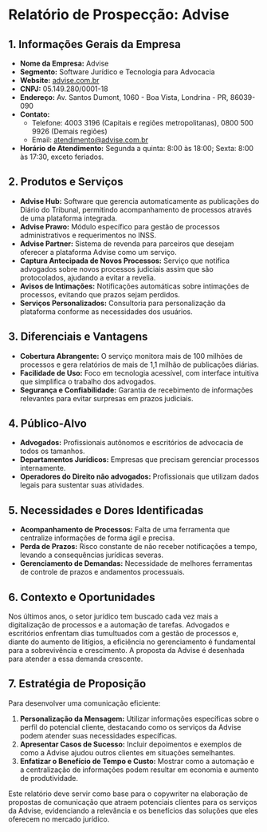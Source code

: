 # Relatório de Prospecção: Advise

## 1. Informações Gerais da Empresa
- **Nome da Empresa:** Advise
- **Segmento:** Software Jurídico e Tecnologia para Advocacia
- **Website:** [advise.com.br](http://www.advise.com.br)
- **CNPJ:** 05.149.280/0001-18
- **Endereço:** Av. Santos Dumont, 1060 - Boa Vista, Londrina - PR, 86039-090
- **Contato:**
  - Telefone: 4003 3196 (Capitais e regiões metropolitanas), 0800 500 9926 (Demais regiões)
  - Email: atendimento@advise.com.br
- **Horário de Atendimento:** Segunda a quinta: 8:00 às 18:00; Sexta: 8:00 às 17:30, exceto feriados.
  
## 2. Produtos e Serviços
- **Advise Hub:** Software que gerencia automaticamente as publicações do Diário do Tribunal, permitindo acompanhamento de processos através de uma plataforma integrada.
- **Advise Prawo:** Módulo específico para gestão de processos administrativos e requerimentos no INSS.
- **Advise Partner:** Sistema de revenda para parceiros que desejam oferecer a plataforma Advise como um serviço.
- **Captura Antecipada de Novos Processos:** Serviço que notifica advogados sobre novos processos judiciais assim que são protocolados, ajudando a evitar a revelia.
- **Avisos de Intimações:** Notificações automáticas sobre intimações de processos, evitando que prazos sejam perdidos.
- **Serviços Personalizados:** Consultoria para personalização da plataforma conforme as necessidades dos usuários.

## 3. Diferenciais e Vantagens
- **Cobertura Abrangente:** O serviço monitora mais de 100 milhões de processos e gera relatórios de mais de 1,1 milhão de publicações diárias.
- **Facilidade de Uso:** Foco em tecnologia acessível, com interface intuitiva que simplifica o trabalho dos advogados.
- **Segurança e Confiabilidade:** Garantia de recebimento de informações relevantes para evitar surpresas em prazos judiciais.

## 4. Público-Alvo
- **Advogados:** Profissionais autônomos e escritórios de advocacia de todos os tamanhos.
- **Departamentos Jurídicos:** Empresas que precisam gerenciar processos internamente.
- **Operadores do Direito não advogados:** Profissionais que utilizam dados legais para sustentar suas atividades.

## 5. Necessidades e Dores Identificadas
- **Acompanhamento de Processos:** Falta de uma ferramenta que centralize informações de forma ágil e precisa.
- **Perda de Prazos:** Risco constante de não receber notificações a tempo, levando a consequências jurídicas severas.
- **Gerenciamento de Demandas:** Necessidade de melhores ferramentas de controle de prazos e andamentos processuais.

## 6. Contexto e Oportunidades
Nos últimos anos, o setor jurídico tem buscado cada vez mais a digitalização de processos e a automação de tarefas. Advogados e escritórios enfrentam dias tumultuados com a gestão de processos e, diante do aumento de litígios, a eficiência no gerenciamento é fundamental para a sobrevivência e crescimento. A proposta da Advise é desenhada para atender a essa demanda crescente.

## 7. Estratégia de Proposição
Para desenvolver uma comunicação eficiente:
1. **Personalização da Mensagem:** Utilizar informações específicas sobre o perfil do potencial cliente, destacando como os serviços da Advise podem atender suas necessidades específicas.
2. **Apresentar Casos de Sucesso:** Incluir depoimentos e exemplos de como a Advise ajudou outros clientes em situações semelhantes.
3. **Enfatizar o Benefício de Tempo e Custo:** Mostrar como a automação e a centralização de informações podem resultar em economia e aumento de produtividade.

Este relatório deve servir como base para o copywriter na elaboração de propostas de comunicação que atraem potenciais clientes para os serviços da Advise, evidenciando a relevância e os benefícios das soluções que eles oferecem no mercado jurídico.